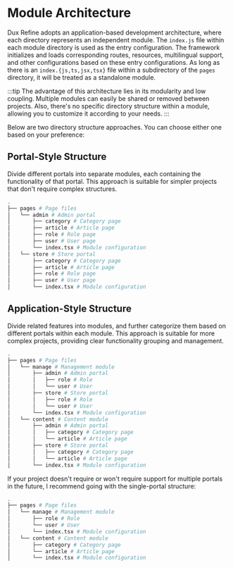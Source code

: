 # Module Architecture

Dux Refine adopts an application-based development architecture, where each directory represents an independent module. The `index.js` file within each module directory is used as the entry configuration. The framework initializes and loads corresponding routes, resources, multilingual support, and other configurations based on these entry configurations. As long as there is an `index.{js,ts,jsx,tsx}` file within a subdirectory of the `pages` directory, it will be treated as a standalone module.

:::tip
The advantage of this architecture lies in its modularity and low coupling. Multiple modules can easily be shared or removed between projects. Also, there's no specific directory structure within a module, allowing you to customize it according to your needs.
:::

Below are two directory structure approaches. You can choose either one based on your preference:

## Portal-Style Structure

Divide different portals into separate modules, each containing the functionality of that portal. This approach is suitable for simpler projects that don't require complex structures.

```sh
.
├── pages # Page files
│   └── admin # Admin portal
│       ├── category # Category page
│       ├── article # Article page
│       ├── role # Role page
│       ├── user # User page
│       └── index.tsx # Module configuration
│   └── store # Store portal
│       ├── category # Category page
│       ├── article # Article page
│       ├── role # Role page
│       ├── user # User page
│       └── index.tsx # Module configuration
```

## Application-Style Structure

Divide related features into modules, and further categorize them based on different portals within each module. This approach is suitable for more complex projects, providing clear functionality grouping and management.

```sh
.
├── pages # Page files
│   └── manage # Management module
│       ├── admin # Admin portal
│       │   ├── role # Role
│       │   └── user # User
│       ├── store # Store portal
│       │   ├── role # Role
│       │   └── user # User
│       └── index.tsx # Module configuration
│   └── content # Content module
│       ├── admin # Admin portal
│       │   ├── category # Category page
│       │   └── article # Article page
│       ├── store # Store portal
│       │   ├── category # Category page
│       │   └── article # Article page
│       └── index.tsx # Module configuration
```

If your project doesn't require or won't require support for multiple portals in the future, I recommend going with the single-portal structure:

```sh
.
├── pages # Page files
│   └── manage # Management module
│       ├── role # Role
│       └── user # User
│       └── index.tsx # Module configuration
│   └── content # Content module
│       ├── category # Category page
│       └── article # Article page
│       └── index.tsx # Module configuration
```